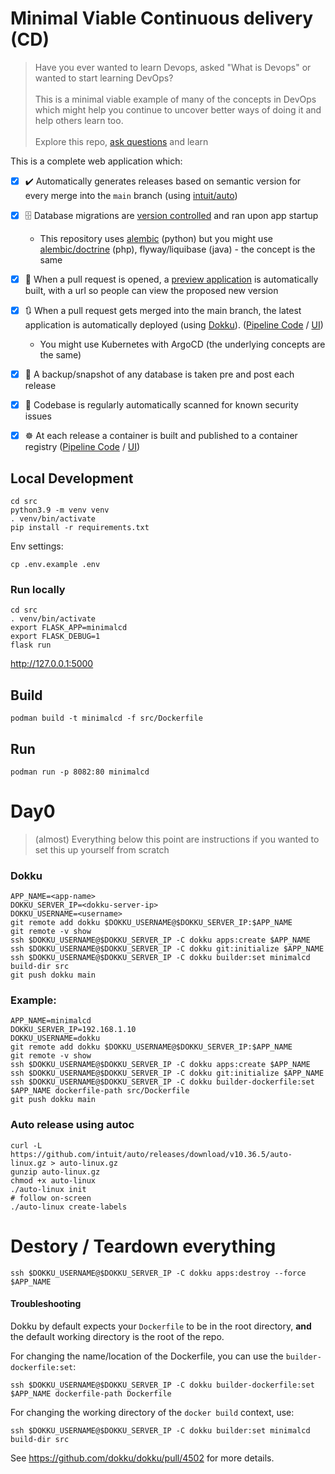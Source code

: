 # Minimal Viable Continuous delivery (CD)

> Have you ever wanted to learn Devops, asked "What is Devops" or wanted to start learning DevOps?<br /><br />
This is a minimal viable example of many of the concepts in DevOps which might help you continue to uncover better ways of doing it and help others learn too. <br /><br />Explore this repo, [ask questions](https://github.com/KarmaComputing/minimalcd/discussions/20) and learn

This is a complete web application which:

- [x] ✔️ Automatically generates releases based on semantic version for every merge into the `main` branch (using [intuit/auto](https://github.com/intuit/auto))
- [x] 🗄️ Database migrations are [version controlled](https://github.com/KarmaComputing/minimalcd/tree/main/src/migrations/versions) and ran upon app startup
    - This repository uses [alembic](https://alembic.sqlalchemy.org/en/latest/) (python) but you might use [alembic/doctrine](https://github.com/doctrine/migrations) (php), flyway/liquibase (java) - the concept is the same
- [x] 🔎 When a pull request is opened, a [preview application](https://github.com/KarmaComputing/minimalcd/actions/workflows/pr-preview.yml) is automatically built, with a url so people can view the proposed new version
- [x] 🔃 When a pull request gets merged into the main branch, the latest application is automatically deployed (using [Dokku](https://dokku.com/)). ([Pipeline Code](https://github.com/KarmaComputing/minimalcd/actions/workflows/deploy.yml) / [UI](https://github.com/KarmaComputing/minimalcd/actions/workflows/deploy.yml))
    - You might use Kubernetes with ArgoCD (the underlying concepts are the same)
- [x] 💾 A backup/snapshot of any database is taken pre and post each release
- [x] 🚨 Codebase is regularly automatically scanned for known security issues
- [x] ☸️ At each release a container is built and published to a container registry ([Pipeline Code](https://github.com/KarmaComputing/minimalcd/blob/main/.github/workflows/publish-container.yaml) / [UI](https://github.com/KarmaComputing/minimalcd/actions/workflows/publish-container.yaml))



## Local Development
```
cd src
python3.9 -m venv venv
. venv/bin/activate
pip install -r requirements.txt
 ```

Env settings:
```
cp .env.example .env
```

### Run locally
```
cd src
. venv/bin/activate
export FLASK_APP=minimalcd
export FLASK_DEBUG=1
flask run
```
http://127.0.0.1:5000

## Build
```
podman build -t minimalcd -f src/Dockerfile
```

## Run
```
podman run -p 8082:80 minimalcd
```

# Day0

> (almost) Everything below this point are instructions if you wanted to set this up yourself from scratch

### Dokku

```
APP_NAME=<app-name>
DOKKU_SERVER_IP=<dokku-server-ip>
DOKKU_USERNAME=<username>
git remote add dokku $DOKKU_USERNAME@$DOKKU_SERVER_IP:$APP_NAME
git remote -v show
ssh $DOKKU_USERNAME@$DOKKU_SERVER_IP -C dokku apps:create $APP_NAME
ssh $DOKKU_USERNAME@$DOKKU_SERVER_IP -C dokku git:initialize $APP_NAME
ssh $DOKKU_USERNAME@$DOKKU_SERVER_IP -C dokku builder:set minimalcd build-dir src
git push dokku main
```

### Example:
```
APP_NAME=minimalcd
DOKKU_SERVER_IP=192.168.1.10
DOKKU_USERNAME=dokku
git remote add dokku $DOKKU_USERNAME@$DOKKU_SERVER_IP:$APP_NAME
git remote -v show
ssh $DOKKU_USERNAME@$DOKKU_SERVER_IP -C dokku apps:create $APP_NAME
ssh $DOKKU_USERNAME@$DOKKU_SERVER_IP -C dokku git:initialize $APP_NAME
ssh $DOKKU_USERNAME@$DOKKU_SERVER_IP -C dokku builder-dockerfile:set $APP_NAME dockerfile-path src/Dockerfile
git push dokku main
```

### Auto release using autoc

```
curl -L https://github.com/intuit/auto/releases/download/v10.36.5/auto-linux.gz > auto-linux.gz
gunzip auto-linux.gz
chmod +x auto-linux
./auto-linux init
# follow on-screen
./auto-linux create-labels
```

# Destory / Teardown everything

```
ssh $DOKKU_USERNAME@$DOKKU_SERVER_IP -C dokku apps:destroy --force $APP_NAME
```

#### Troubleshooting

Dokku by default expects your `Dockerfile` to be in the root directory, **and**
the default working directory is the root of the repo.

For changing the name/location of the Dockerfile, you can use the `builder-dockerfile:set`:
```
ssh $DOKKU_USERNAME@$DOKKU_SERVER_IP -C dokku builder-dockerfile:set $APP_NAME dockerfile-path Dockerfile
```
For changing the working directory of the `docker build` context, use:
```
ssh $DOKKU_USERNAME@$DOKKU_SERVER_IP -C dokku builder:set minimalcd build-dir src
```
See https://github.com/dokku/dokku/pull/4502 for more details.

